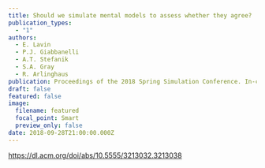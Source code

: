 ```yaml
---
title: Should we simulate mental models to assess whether they agree?
publication_types:
  - "1"
authors:
  - E. Lavin
  - P.J. Giabbanelli
  - A.T. Stefanik
  - S.A. Gray
  - R. Arlinghaus
publication: Proceedings of the 2018 Spring Simulation Conference. In-cooperation ACM/IEEE
draft: false
featured: false
image:
  filename: featured
  focal_point: Smart
  preview_only: false
date: 2018-09-28T21:00:00.000Z
---
```

<https://dl.acm.org/doi/abs/10.5555/3213032.3213038>